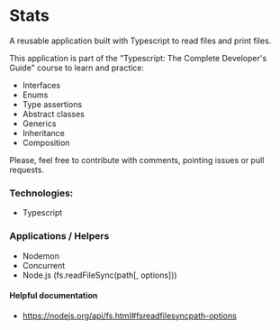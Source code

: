 # Stats

A reusable application built with Typescript to read files and print files.

This application is part of the "Typescript: The Complete Developer's Guide" course to learn and practice:

- Interfaces
- Enums
- Type assertions
- Abstract classes
- Generics
- Inheritance
- Composition

Please, feel free to contribute with comments, pointing issues or pull requests.

### Technologies:

- Typescript

### Applications / Helpers

- Nodemon
- Concurrent
- Node.js (fs.readFileSync(path[, options]))

#### Helpful documentation

- https://nodejs.org/api/fs.html#fsreadfilesyncpath-options
